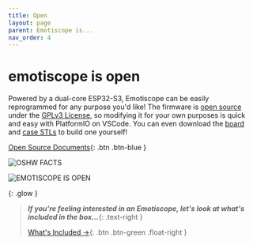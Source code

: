 ```yaml
---
title: Open
layout: page
parent: Emotiscope is...
nav_order: 4
---
```


# emotiscope&nbsp;is **open**

Powered by a dual-core ESP32-S3, Emotiscope can be easily reprogrammed for any purpose you'd like! The firmware is [open source](https://github.com/lixie-labs/emotiscope) under the [GPLv3 License](https://github.com/lixie-labs/emotiscope/blob/main/LICENSE), so modifying it for your own purposes is quick and easy with PlatformIO on VSCode. You can even download the [board](https://github.com/connornishijima/SensoryBridge/tree/main/extras/OSHW/PCB) and [case STLs](https://github.com/connornishijima/SensoryBridge/tree/main/extras/OSHW/3D%20Printing) to build one yourself!

[Open Source Documents](https://emotiscope.rocks/open_source.html){: .btn .btn-blue }

![OSHW FACTS](https://github.com/connornishijima/SensoryBridge/blob/main/extras/img/oshw_facts.svg?raw=true)

![EMOTISCOPE IS OPEN](https://github.com/connornishijima/SensoryBridge/blob/main/extras/img/1.jpg?raw=true)

{: .glow }
> ***If you're feeling interested in an Emotiscope, let's look at what's included in the box...***{: .text-right }
> 
> [What's Included →](https://emotiscope.rocks/whats_included.html){: .btn .btn-green .float-right }
